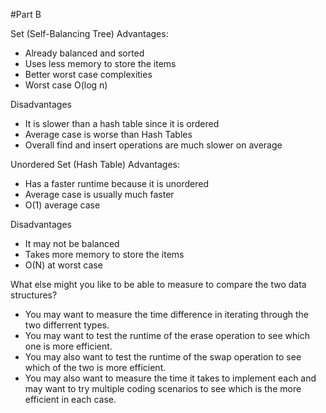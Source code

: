 #Part B 

Set (Self-Balancing Tree)
Advantages:
- Already balanced and sorted
- Uses less memory to store the items
- Better worst case complexities 
- Worst case O(log n)

Disadvantages
- It is slower than a hash table since it is ordered
- Average case is worse than Hash Tables
- Overall find and insert operations are much slower on average

Unordered Set (Hash Table)
Advantages:
- Has a faster runtime because it is unordered
- Average case is usually much faster
- O(1) average case

Disadvantages
- It may not be balanced
- Takes more memory to store the items
- O(N) at worst case

What else might you like to be able to measure to compare the
two data structures?
- You may want to measure the time difference in iterating through
  the two differrent types.
- You may want to test the runtime of the 
  erase operation to see which one is more efficient.
- You may also want to test the runtime of the swap operation to see
  which of the two is more efficient.
- You may also want to measure the time it takes to implement each and
  may want to try multiple coding scenarios to see which is the more
  efficient in each case.